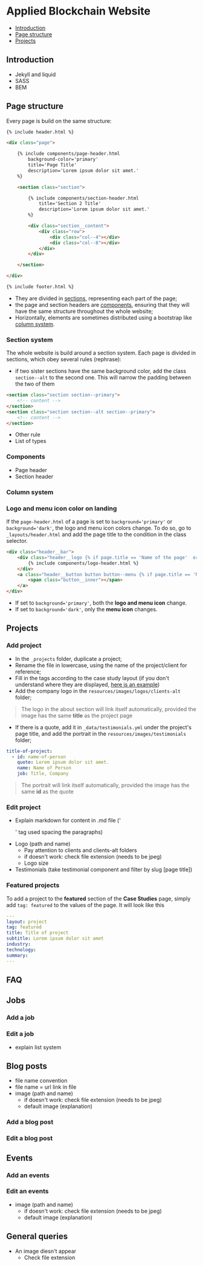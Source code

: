 # Applied Blockchain Website
* [Introduction](#introduction)
* [Page structure](#page-structure)
* [Projects](#projects)



## Introduction
* Jekyll and liquid
* SASS
* BEM



## Page structure
Every page is build on the same structure:
```html
{% include header.html %}

<div class="page">

    {% include components/page-header.html
        background-color='primary'
        title='Page Title'
        description='Lorem ipsum dolor sit amet.'
    %}

    <section class="section">

        {% include components/section-header.html
            title='Section 2 Title'
            description='Lorem ipsum dolor sit amet.'
        %}

        <div class="section__content">
            <div class="row">
                <div class="col--4"></div>
                <div class="col--8"></div>
            </div>
        </div>

    </section>

</div>

{% include footer.html %}
```
* They are divided in [sections](#section-system), representing each part of the page;
* the page and section headers are [components](#components), ensuring that they will have the same structure throughout the whole website;
* Horizontally, elements are sometimes distributed using a bootstrap like [column system](#column-system).

### Section system
The whole website is build around a section system. Each page is divided in sections, which obey several rules (rephrase):
* if two sister sections have the same background color, add the class `section--alt` to the second one. This will narrow the padding between the two of them
```html
<section class="section section--primary">
    <!-- content -->
</section>
<section class="section section--alt section--primary">
    <!-- content -->
</section>
```
* Other rule
* List of types

### Components
* Page header
* Section header

### Column system

### Logo and menu icon color on landing
If the `page-header.html` of a page is set to `background='primary'` or `background='dark'`, the logo and menu icon colors change.
To do so, go to `_layouts/header.html` and add the page title to the condition in the class selector.
```html
<div class="header__bar">
    <div class="header__logo {% if page.title == 'Name of the page'  or page.title == 'Name of other page' %}alt{% endif %}">
        {% include components/logo-header.html %}
    </div>
    <a class="header__button button button--menu {% if page.title == 'Name of the page'  or page.title == 'Name of other page' %}alt{% endif %}">
        <span class="button__inner"></span>
    </a>
</div>
```
* If set to `background='primary'`, both the **logo and menu icon** change.
* If set to `background='dark'`, only the **menu icon** changes.



## Projects

### Add project
* In the `_projects` folder, duplicate a project;
* Rename the file in lowercase, using the name of the project/client for reference;
* Fill in the tags according to the case study layout (if you don't understand where they are displayed, [here is an example](http://next.appliedblockchain.com/project/cygnetise/))
* Add the company logo in the `resources/images/logos/clients-alt` folder;
> The logo in the about section will link itself automatically, provided the image has the same **title** as the project page
* If there is a quote, add it in `_data/testimonials.yml` under the project's page title, and add the portrait in the `resources/images/testimonials` folder;
```yml
title-of-project:
  - id: name-of-person
    quote: Lorem ipsum dolor sit amet.
    name: Name of Person
    job: Title, Company  
```
> The portrait will link itself automatically, provided the image has the same **id** as the quote

### Edit project
* Explain markdown for content in .md file ('<p>' tag used spacing the paragraphs)
* Logo (path and name)
    * Pay attention to clients and clients-alt folders
    * if doesn't work: check file extension (needs to be jpeg)
    * Logo size 
* Testimonials (take testimonial component and filter by slug [page title])

### Featured projects
To add a project to the **featured** section of the **Case Studies** page, simply add `tag: featured` to the values of the page. It will look like this
```yml
---
layout: project
tag: featured
title: Title of project
subtitle: Lorem ipsum dolor sit amet 
industry: 
technology: 
summary: 
---
```



## FAQ

## Jobs
### Add a job
### Edit a job
* explain list system

## Blog posts
* file name convention
* file name = url link in file
* image (path and name)
    * if doesn't work: check file extension (needs to be jpeg)
    * default image (explanation)
### Add a blog post
### Edit a blog post



## Events
### Add an events
### Edit an events
* image (path and name)
    * if doesn't work: check file extension (needs to be jpeg)
    * default image (explanation)



## General queries
* An image diesn't appear
    * Check file extension
